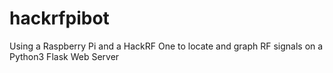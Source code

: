 # hackrfpibot
Using a Raspberry Pi and a HackRF One to locate and graph RF signals on a Python3 Flask Web Server

